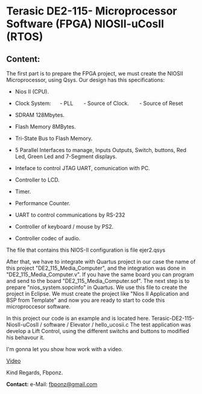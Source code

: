 # Terasic DE2-115- Microprocessor Software (FPGA) NIOSII-uCosII (RTOS)

## Content:
The first part is to prepare the FPGA project, we must create the NIOSII Microprocessor, using Qsys. Our design has this specifications:


- Nios II (CPU).

- Clock System:
 
    - PLL
  
    - Source of Clock.
  
    - Source of Reset

- SDRAM 128Mbytes.

- Flash Memory 8MBytes.

- Tri-State Bus to Flash Memory.

- 5 Parallel Interfaces to manage, Inputs Outputs, Switch, buttons, Red Led, Green Led and 7-Segment displays.

- Inteface to control JTAG UART, comunication with PC.

- Controller to LCD.

- Timer.

- Performance Counter.

- UART to control communications by RS-232

- Controller of keyboard / mouse by PS2.

- Controller codec of audio.

The file that contains this NIOS-II configuration is file ejer2.qsys

After that, we have to integrate with Quartus project in our case the name of this project "DE2_115_Media_Computer", and the integration was done in "DE2_115_Media_Computer.v". If you have the same board you can program and send to the board "DE2_115_Media_Computer.sof". The next step is to prepare "nios_system.sopcinfo" in Quartus. We use this file to create the project in Eclipse. We must create the project like "Nios II Application and BSP from Template" and now you are ready to start to code this microproccesor software.

In this project our code is an example and is located here.
Terasic-DE2-115-NiosII-uCosII / software / Elevator / hello_ucosii.c
The test application was develop a Lift Control, using the different switchs and buttons to modified his behavour it.

I'm gonna let you show how work with a video.

[Video](https://www.youtube.com/watch?v=zANU1Rv_bM0)

Kind Regards, Fbponz.

**Contact:** e-Mail: fbponz@gmail.com
